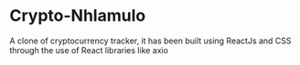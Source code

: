 # Crypto-Nhlamulo
A clone of cryptocurrency tracker, it has been built using ReactJs and CSS through the use of React libraries like axio

